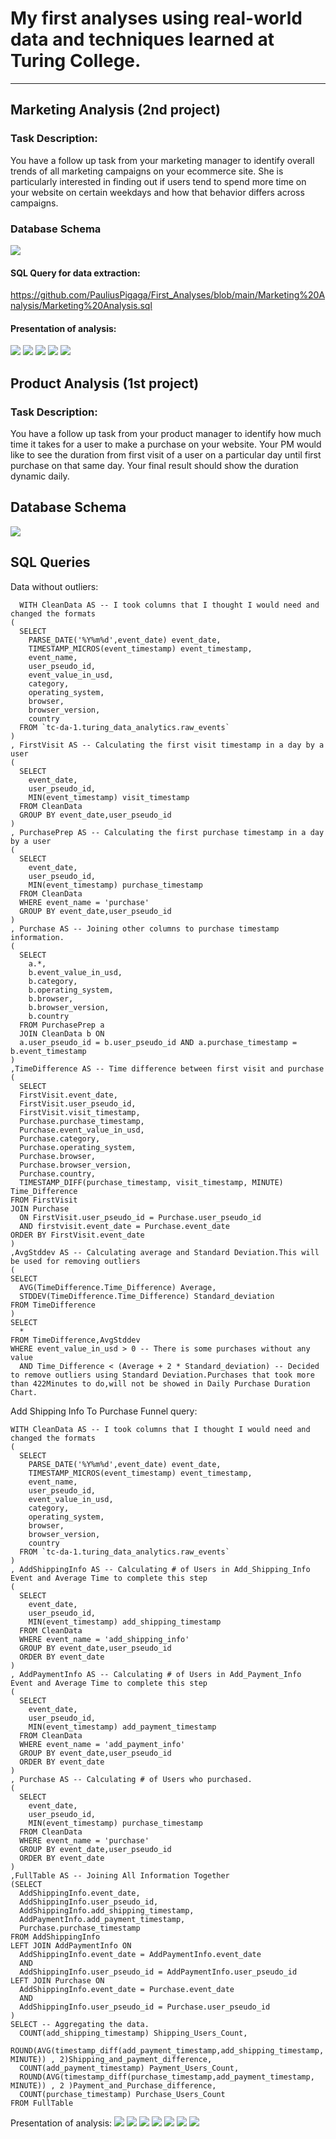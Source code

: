 # My first analyses using real-world data and techniques learned at Turing College.

___________________________________________________________________________________

## Marketing Analysis (2nd project)

### Task Description:
You have a follow up task from your marketing manager to identify overall trends of all marketing campaigns on your ecommerce site. She is particularly interested in finding out if users tend to spend more time on your website on certain weekdays and how that behavior differs across campaigns.

### Database Schema
![](https://github.com/PauliusPigaga/First_Analyses/blob/main/Marketing%20Analysis/Schema.JPG)


#### SQL Query for data extraction:

https://github.com/PauliusPigaga/First_Analyses/blob/main/Marketing%20Analysis/Marketing%20Analysis.sql


#### Presentation of analysis:
![](https://github.com/PauliusPigaga/First_Analyses/blob/main/Marketing%20Analysis/ABP.2_Marketing_Analysis%20(2)_page-0001.jpg)
![](https://github.com/PauliusPigaga/First_Analyses/blob/main/Marketing%20Analysis/ABP.2_Marketing_Analysis%20(2)_page-0002.jpg)
![](https://github.com/PauliusPigaga/First_Analyses/blob/main/Marketing%20Analysis/ABP.2_Marketing_Analysis%20(2)_page-0003.jpg)
![](https://github.com/PauliusPigaga/First_Analyses/blob/main/Marketing%20Analysis/ABP.2_Marketing_Analysis%20(2)_page-0004.jpg)
![](https://github.com/PauliusPigaga/First_Analyses/blob/main/Marketing%20Analysis/ABP.2_Marketing_Analysis%20(2)_page-0005.jpg)


## Product Analysis (1st project)

### Task Description:
You have a follow up task from your product manager to identify how much time it takes for a user to make a purchase on your website. Your PM would like to see the duration from first visit of a user on a particular day until first purchase on that same day. Your final result should show the duration dynamic daily.

## Database Schema
![](https://github.com/PauliusPigaga/First_Analyses/blob/main/Product%20Analysis/Schema.JPG)


## SQL Queries

Data without outliers:

```
  WITH CleanData AS -- I took columns that I thought I would need and changed the formats
(
  SELECT
    PARSE_DATE('%Y%m%d',event_date) event_date,
    TIMESTAMP_MICROS(event_timestamp) event_timestamp,
    event_name,
    user_pseudo_id,
    event_value_in_usd,
    category,
    operating_system,
    browser,
    browser_version,
    country
  FROM `tc-da-1.turing_data_analytics.raw_events`
)
, FirstVisit AS -- Calculating the first visit timestamp in a day by a user
(
  SELECT
    event_date,
    user_pseudo_id,
    MIN(event_timestamp) visit_timestamp
  FROM CleanData
  GROUP BY event_date,user_pseudo_id
)
, PurchasePrep AS -- Calculating the first purchase timestamp in a day by a user
(
  SELECT
    event_date,
    user_pseudo_id,
    MIN(event_timestamp) purchase_timestamp
  FROM CleanData
  WHERE event_name = 'purchase'
  GROUP BY event_date,user_pseudo_id
)
, Purchase AS -- Joining other columns to purchase timestamp information.
(
  SELECT 
    a.*,
    b.event_value_in_usd,
    b.category,
    b.operating_system,
    b.browser,
    b.browser_version,
    b.country
  FROM PurchasePrep a
  JOIN CleanData b ON
  a.user_pseudo_id = b.user_pseudo_id AND a.purchase_timestamp =  b.event_timestamp
)
,TimeDifference AS -- Time difference between first visit and purchase
(
  SELECT
  FirstVisit.event_date,
  FirstVisit.user_pseudo_id,
  FirstVisit.visit_timestamp,
  Purchase.purchase_timestamp,
  Purchase.event_value_in_usd,
  Purchase.category,
  Purchase.operating_system,
  Purchase.browser,
  Purchase.browser_version,
  Purchase.country,
  TIMESTAMP_DIFF(purchase_timestamp, visit_timestamp, MINUTE) Time_Difference
FROM FirstVisit
JOIN Purchase 
  ON FirstVisit.user_pseudo_id = Purchase.user_pseudo_id 
  AND firstvisit.event_date = Purchase.event_date
ORDER BY FirstVisit.event_date
)
,AvgStddev AS -- Calculating average and Standard Deviation.This will be used for removing outliers
(
SELECT
  AVG(TimeDifference.Time_Difference) Average,
  STDDEV(TimeDifference.Time_Difference) Standard_deviation
FROM TimeDifference
)
SELECT 
  * 
FROM TimeDifference,AvgStddev 
WHERE event_value_in_usd > 0 -- There is some purchases without any value
  AND Time_Difference < (Average + 2 * Standard_deviation) -- Decided to remove outliers using Standard Deviation.Purchases that took more than 422Minutes to do,will not be showed in Daily Purchase Duration Chart.
```

Add Shipping Info To Purchase Funnel query:

```
WITH CleanData AS -- I took columns that I thought I would need and changed the formats
(
  SELECT
    PARSE_DATE('%Y%m%d',event_date) event_date,
    TIMESTAMP_MICROS(event_timestamp) event_timestamp,
    event_name,
    user_pseudo_id,
    event_value_in_usd,
    category,
    operating_system,
    browser,
    browser_version,
    country
  FROM `tc-da-1.turing_data_analytics.raw_events`
)
, AddShippingInfo AS -- Calculating # of Users in Add_Shipping_Info Event and Average Time to complete this step
(
  SELECT
    event_date,
    user_pseudo_id,
    MIN(event_timestamp) add_shipping_timestamp
  FROM CleanData
  WHERE event_name = 'add_shipping_info'
  GROUP BY event_date,user_pseudo_id
  ORDER BY event_date
)
, AddPaymentInfo AS -- Calculating # of Users in Add_Payment_Info Event and Average Time to complete this step
(
  SELECT
    event_date,
    user_pseudo_id,
    MIN(event_timestamp) add_payment_timestamp
  FROM CleanData
  WHERE event_name = 'add_payment_info'
  GROUP BY event_date,user_pseudo_id
  ORDER BY event_date
)
, Purchase AS -- Calculating # of Users who purchased.
(
  SELECT
    event_date,
    user_pseudo_id,
    MIN(event_timestamp) purchase_timestamp
  FROM CleanData
  WHERE event_name = 'purchase'
  GROUP BY event_date,user_pseudo_id
  ORDER BY event_date
)
,FullTable AS -- Joining All Information Together
(SELECT
  AddShippingInfo.event_date,
  AddShippingInfo.user_pseudo_id,
  AddShippingInfo.add_shipping_timestamp,
  AddPaymentInfo.add_payment_timestamp,
  Purchase.purchase_timestamp
FROM AddShippingInfo
LEFT JOIN AddPaymentInfo ON
  AddShippingInfo.event_date = AddPaymentInfo.event_date
  AND
  AddShippingInfo.user_pseudo_id = AddPaymentInfo.user_pseudo_id
LEFT JOIN Purchase ON
  AddShippingInfo.event_date = Purchase.event_date
  AND
  AddShippingInfo.user_pseudo_id = Purchase.user_pseudo_id
)
SELECT -- Aggregating the data.
  COUNT(add_shipping_timestamp) Shipping_Users_Count,
  ROUND(AVG(timestamp_diff(add_payment_timestamp,add_shipping_timestamp, MINUTE)) , 2)Shipping_and_payment_difference,
  COUNT(add_payment_timestamp) Payment_Users_Count,
  ROUND(AVG(timestamp_diff(purchase_timestamp,add_payment_timestamp, MINUTE)) , 2 )Payment_and_Purchase_difference,
  COUNT(purchase_timestamp) Purchase_Users_Count
FROM FullTable

```
Presentation of analysis:
![](https://github.com/PauliusPigaga/First_Analyses/blob/main/Product%20Analysis/ABP.1_Product_Analysis%20(2)_page-0001.jpg)
![](https://github.com/PauliusPigaga/First_Analyses/blob/main/Product%20Analysis/ABP.1_Product_Analysis%20(2)_page-0002.jpg)
![](https://github.com/PauliusPigaga/First_Analyses/blob/main/Product%20Analysis/ABP.1_Product_Analysis%20(2)_page-0003.jpg)
![](https://github.com/PauliusPigaga/First_Analyses/blob/main/Product%20Analysis/ABP.1_Product_Analysis%20(2)_page-0004.jpg)
![](https://github.com/PauliusPigaga/First_Analyses/blob/main/Product%20Analysis/ABP.1_Product_Analysis%20(2)_page-0005.jpg)
![](https://github.com/PauliusPigaga/First_Analyses/blob/main/Product%20Analysis/ABP.1_Product_Analysis%20(2)_page-0006.jpg)
![](https://github.com/PauliusPigaga/First_Analyses/blob/main/Product%20Analysis/ABP.1_Product_Analysis%20(2)_page-0007.jpg)

